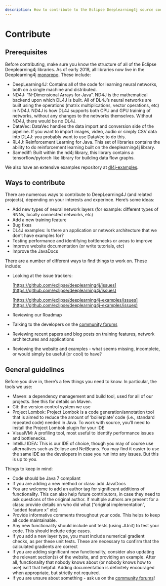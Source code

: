 ```yaml
---
description: How to contribute to the Eclipse Deeplearning4j source code.
---
```


# Contribute

## Prerequisites

Before contributing, make sure you know the structure of all of the Eclipse Deeplearning4j libraries. As of early 2018, all libraries now live in the Deeplearning4j [monorepo](https://github.com/eclipse/deeplearning4j). These include:

* DeepLearning4J: Contains all of the code for learning neural networks, both on a single machine and distributed.
* ND4J: “N-Dimensional Arrays for Java”. ND4J is the mathematical backend upon which DL4J is built. All of DL4J’s neural networks are built using the operations (matrix multiplications, vector operations, etc) in ND4J. ND4J is how DL4J supports both CPU and GPU training of networks, without any changes to the networks themselves. Without ND4J, there would be no DL4J.
* DataVec: DataVec handles the data import and conversion side of the pipeline. If you want to import images, video, audio or simply CSV data into DL4J: you probably want to use DataVec to do this.
* RL4J: Reinforcement Learning for Java. This set of libraries contains the ability to do reinforcement learning built on the deeplearning4j library.
* Samediff: Built within the nd4j library, this library contains a tensorflow/pytorch like library for building data flow graphs.



We also have an extensive examples repository at [dl4j-examples](https://github.com/eclipse/deeplearning4j-examples).

## Ways to contribute

There are numerous ways to contribute to DeepLearning4J (and related projects), depending on your interests and experince. Here’s some ideas:

* Add new types of neural network layers (for example: different types of RNNs, locally connected networks, etc)
* Add a new training feature
* Bug fixes
* DL4J examples: Is there an application or network architecture that we don’t have examples for?
* Testing performance and identifying bottlenecks or areas to improve
* Improve website documentation (or write tutorials, etc)
* Improve the JavaDocs

There are a number of different ways to find things to work on. These include:

*   Looking at the issue trackers:

    [https://github.com/eclipse/deeplearning4j/issues](https://github.com/eclipse/deeplearning4j/issues)

    [https://github.com/eclipse/deeplearning4j-examples/issues](https://github.com/eclipse/deeplearning4j-examples/issues)
* Reviewing our Roadmap
* Talking to the developers on the [community forums](https://community.konduit.ai/)
* Reviewing recent papers and blog posts on training features, network architectures and applications
* Reviewing the website and examples - what seems missing, incomplete, or would simply be useful (or cool) to have?

## General guidelines

Before you dive in, there’s a few things you need to know. In particular, the tools we use:

* Maven: a dependency management and build tool, used for all of our projects. See this for details on Maven.
* Git: the version control system we use
* Project Lombok: Project Lombok is a code generation/annotation tool that is aimed to reduce the amount of ‘boilerplate’ code (i.e., standard repeated code) needed in Java. To work with source, you’ll need to install the Project Lombok plugin for your IDE
* VisualVM: A profiling tool, most useful to identify performance issues and bottlenecks.
* IntelliJ IDEA: This is our IDE of choice, though you may of course use alternatives such as Eclipse and NetBeans. You may find it easier to use the same IDE as the developers in case you run into any issues. But this is up to you.

Things to keep in mind:

* Code should be Java 7 compliant
* If you are adding a new method or class: add JavaDocs
* You are welcome to add an author tag for significant additions of functionality. This can also help future contributors, in case they need to ask questions of the original author. If multiple authors are present for a class: provide details on who did what (“original implementation”, “added feature x” etc)
* Provide informative comments throughout your code. This helps to keep all code maintainable.
* Any new functionality should include unit tests (using JUnit) to test your code. This should include edge cases.
* If you add a new layer type, you must include numerical gradient checks, as per these unit tests. These are necessary to confirm that the calculated gradients are correct
* If you are adding significant new functionality, consider also updating the relevant section(s) of the website, and providing an example. After all, functionality that nobody knows about (or nobody knows how to use) isn’t that helpful. Adding documentation is definitely encouraged when appropriate, but strictly not required.
* If you are unsure about something - ask us on the [community forums](https://community.konduit.ai/)!
